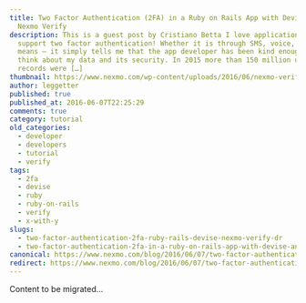 ```yaml
---
title: Two Factor Authentication (2FA) in a Ruby on Rails App with Devise and
  Nexmo Verify
description: This is a guest post by Cristiano Betta I love applications that
  support two factor authentication! Whether it is through SMS, voice, or other
  means – it simply tells me that the app developer has been kind enough to
  think about my data and its security. In 2015 more than 150 million user
  records were […]
thumbnail: https://www.nexmo.com/wp-content/uploads/2016/06/nexmo-verify.png
author: leggetter
published: true
published_at: 2016-06-07T22:25:29
comments: true
category: tutorial
old_categories:
  - developer
  - developers
  - tutorial
  - verify
tags:
  - 2fa
  - devise
  - ruby
  - ruby-on-rails
  - verify
  - x-with-y
slugs:
  - two-factor-authentication-2fa-ruby-rails-devise-nexmo-verify-dr
  - two-factor-authentication-2fa-in-a-ruby-on-rails-app-with-devise-and-nexmo-verify
canonical: https://www.nexmo.com/blog/2016/06/07/two-factor-authentication-2fa-ruby-rails-devise-nexmo-verify-dr
redirect: https://www.nexmo.com/blog/2016/06/07/two-factor-authentication-2fa-ruby-rails-devise-nexmo-verify-dr
---
```

Content to be migrated...